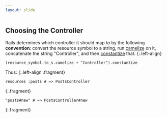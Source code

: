 ```yaml
---
layout: slide
---
```


## Choosing the Controller

Rails determines which controller it should map to by the following **convention**: convert the resource symbol to a string, run [camelize] on it, concatenate the string "Controller", and then [constantize] that.
{:.left-align}

<pre><code class="ruby">(resource_symbol.to_s.camelize + "Controller").constantize</code></pre>

Thus:
{:.left-align .fragment}

<pre><code class="ruby">resources :posts # => PostsController</code></pre>
{:.fragment}

<pre><code class="ruby">"posts#new" # => PostsController#new</code></pre>
{:.fragment}

[camelize]: http://api.rubyonrails.org/classes/ActiveSupport/Inflector.html#method-i-camelize "camelize method ActiveSupport::Inflector"
[constantize]: http://api.rubyonrails.org/classes/ActiveSupport/Inflector.html#method-i-constantize "constantize method in ActiveSupport::Inflector"
